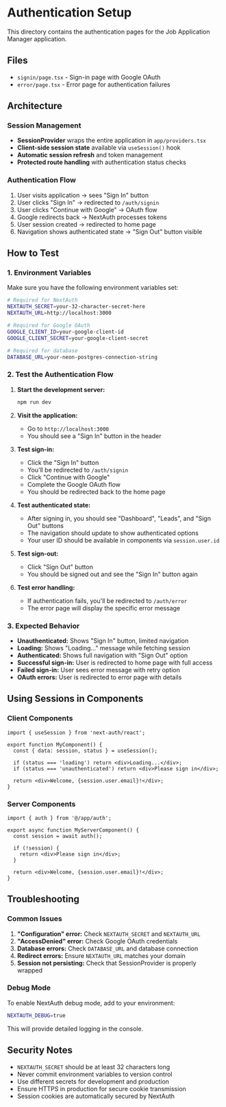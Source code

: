 # Authentication Setup

This directory contains the authentication pages for the Job Application Manager application.

## Files

- `signin/page.tsx` - Sign-in page with Google OAuth
- `error/page.tsx` - Error page for authentication failures

## Architecture

### Session Management
- **SessionProvider** wraps the entire application in `app/providers.tsx`
- **Client-side session state** available via `useSession()` hook
- **Automatic session refresh** and token management
- **Protected route handling** with authentication status checks

### Authentication Flow
1. User visits application → sees "Sign In" button
2. User clicks "Sign In" → redirected to `/auth/signin`
3. User clicks "Continue with Google" → OAuth flow
4. Google redirects back → NextAuth processes tokens
5. User session created → redirected to home page
6. Navigation shows authenticated state → "Sign Out" button visible

## How to Test

### 1. Environment Variables

Make sure you have the following environment variables set:

```bash
# Required for NextAuth
NEXTAUTH_SECRET=your-32-character-secret-here
NEXTAUTH_URL=http://localhost:3000

# Required for Google OAuth
GOOGLE_CLIENT_ID=your-google-client-id
GOOGLE_CLIENT_SECRET=your-google-client-secret

# Required for database
DATABASE_URL=your-neon-postgres-connection-string
```

### 2. Test the Authentication Flow

1. **Start the development server:**
   ```bash
   npm run dev
   ```

2. **Visit the application:**
   - Go to `http://localhost:3000`
   - You should see a "Sign In" button in the header

3. **Test sign-in:**
   - Click the "Sign In" button
   - You'll be redirected to `/auth/signin`
   - Click "Continue with Google"
   - Complete the Google OAuth flow
   - You should be redirected back to the home page

4. **Test authenticated state:**
   - After signing in, you should see "Dashboard", "Leads", and "Sign Out" buttons
   - The navigation should update to show authenticated options
   - Your user ID should be available in components via `session.user.id`

5. **Test sign-out:**
   - Click "Sign Out" button
   - You should be signed out and see the "Sign In" button again

6. **Test error handling:**
   - If authentication fails, you'll be redirected to `/auth/error`
   - The error page will display the specific error message

### 3. Expected Behavior

- **Unauthenticated:** Shows "Sign In" button, limited navigation
- **Loading:** Shows "Loading..." message while fetching session
- **Authenticated:** Shows full navigation with "Sign Out" option
- **Successful sign-in:** User is redirected to home page with full access
- **Failed sign-in:** User sees error message with retry option
- **OAuth errors:** User is redirected to error page with details

## Using Sessions in Components

### Client Components
```tsx
import { useSession } from 'next-auth/react';

export function MyComponent() {
  const { data: session, status } = useSession();
  
  if (status === 'loading') return <div>Loading...</div>;
  if (status === 'unauthenticated') return <div>Please sign in</div>;
  
  return <div>Welcome, {session.user.email}!</div>;
}
```

### Server Components
```tsx
import { auth } from '@/app/auth';

export async function MyServerComponent() {
  const session = await auth();
  
  if (!session) {
    return <div>Please sign in</div>;
  }
  
  return <div>Welcome, {session.user.email}!</div>;
}
```

## Troubleshooting

### Common Issues

1. **"Configuration" error:** Check `NEXTAUTH_SECRET` and `NEXTAUTH_URL`
2. **"AccessDenied" error:** Check Google OAuth credentials
3. **Database errors:** Check `DATABASE_URL` and database connection
4. **Redirect errors:** Ensure `NEXTAUTH_URL` matches your domain
5. **Session not persisting:** Check that SessionProvider is properly wrapped

### Debug Mode

To enable NextAuth debug mode, add to your environment:

```bash
NEXTAUTH_DEBUG=true
```

This will provide detailed logging in the console.

## Security Notes

- `NEXTAUTH_SECRET` should be at least 32 characters long
- Never commit environment variables to version control
- Use different secrets for development and production
- Ensure HTTPS in production for secure cookie transmission
- Session cookies are automatically secured by NextAuth
